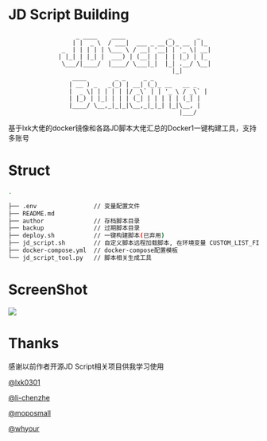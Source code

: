 # JD Script Building

                       _ ____    ____            _       _
                      | |  _ \  / ___|  ___ _ __(_)_ __ | |_
                   _  | | | | | \___ \ / __| '__| | '_ \| __|
                  | |_| | |_| |  ___) | (__| |  | | |_) | |_
                   \___/|____/  |____/ \___|_|  |_| .__/ \__|
                                                  |_|
                      ____        _ _     _ _
                     | __ ) _   _(_) | __| (_)_ __   __ _
                     |  _ \| | | | | |/ _\` | | '_ \ / _\` |
                     | |_) | |_| | | | (_| | | | | | (_| |
                     |____/ \__,_|_|_|\__,_|_|_| |_|\__, |
                                                    |___/

基于lxk大佬的docker镜像和各路JD脚本大佬汇总的Docker1一键构建工具，支持多账号

# Struct

```bash
.

├── .env                // 变量配置文件
├── README.md
├── author              // 存档脚本目录
├── backup              // 过期脚本目录
├── deploy.sh           // 一键构建脚本(已弃用)
├── jd_script.sh        // 自定义脚本远程加载脚本, 在环境变量 CUSTOM_LIST_FILE 里配置远程地址
├── docker-compose.yml  // docker-compose配置模板
└── jd_script_tool.py   // 脚本相关生成工具
```

# ScreenShot
![](https://pic.yqqy.top/blog/20210304234821.png?imageMogr2/format/webp/interlace/1)

# Thanks

感谢以前作者开源JD Script相关项目供我学习使用

[@lxk0301](https://gitee.com/lxk0301/jd_docker)

[@li-chenzhe](https://github.com/i-chenzhe/qx)

[@moposmall](https://github.com/whyour/hundun/tree/master/quanx)

[@whyour](https://github.com/lxk0301)
